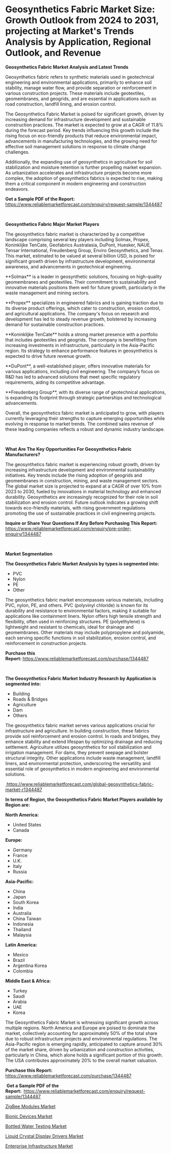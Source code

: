 <p><h1>Geosynthetics Fabric Market Size: Growth Outlook from 2024 to 2031, projecting at Market's Trends Analysis by Application, Regional Outlook, and Revenue</h1></p><p><strong>Geosynthetics Fabric Market Analysis and Latest Trends</strong></p>
<p><p>Geosynthetics fabric refers to synthetic materials used in geotechnical engineering and environmental applications, primarily to enhance soil stability, manage water flow, and provide separation or reinforcement in various construction projects. These materials include geotextiles, geomembranes, and geogrids, and are essential in applications such as road construction, landfill lining, and erosion control.</p><p>The Geosynthetics Fabric Market is poised for significant growth, driven by increasing demand for infrastructure development and sustainable construction practices. The market is expected to grow at a CAGR of 11.8% during the forecast period. Key trends influencing this growth include the rising focus on eco-friendly products that reduce environmental impact, advancements in manufacturing technologies, and the growing need for effective soil management solutions in response to climate change challenges.</p><p>Additionally, the expanding use of geosynthetics in agriculture for soil stabilization and moisture retention is further propelling market expansion. As urbanization accelerates and infrastructure projects become more complex, the adoption of geosynthetics fabrics is expected to rise, making them a critical component in modern engineering and construction endeavors.</p></p>
<p><strong>Get a Sample PDF of the Report:&nbsp;</strong> <a href="https://www.reliablemarketforecast.com/enquiry/request-sample/1344487?utm_campaign=1121&utm_medium=2&utm_source=Github&utm_content=ia&utm_term=30092024&utm_id=geosynthetics-fabric">https://www.reliablemarketforecast.com/enquiry/request-sample/1344487</a></p>
<p>&nbsp;</p>
<p><strong>Geosynthetics Fabric Major Market Players</strong></p>
<p><p>The geosynthetics fabric market is characterized by a competitive landscape comprising several key players including Solmax, Propex, Koninklijke TenCate, Geofabrics Australasia, DuPont, Huesker, NAUE, Tensar International, Freudenberg Group, Enviro Geosynthetics, and Tenax. This market, estimated to be valued at several billion USD, is poised for significant growth driven by infrastructure development, environmental awareness, and advancements in geotechnical engineering.</p><p>**Solmax** is a leader in geosynthetic solutions, focusing on high-quality geomembranes and geotextiles. Their commitment to sustainability and innovative materials positions them well for future growth, particularly in the waste management and mining sectors.</p><p>**Propex** specializes in engineered fabrics and is gaining traction due to its diverse product offerings, which cater to construction, erosion control, and agricultural applications. The company's focus on research and development has led to steady revenue growth, bolstered by increasing demand for sustainable construction practices.</p><p>**Koninklijke TenCate** holds a strong market presence with a portfolio that includes geotextiles and geogrids. The company is benefitting from increasing investments in infrastructure, particularly in the Asia-Pacific region. Its strategy to enhance performance features in geosynthetics is expected to drive future revenue growth.</p><p>**DuPont**, a well-established player, offers innovative materials for various applications, including civil engineering. The company’s focus on R&D has led to advanced solutions that meet specific regulatory requirements, aiding its competitive advantage.</p><p>**Freudenberg Group**, with its diverse range of geotechnical applications, is expanding its footprint through strategic partnerships and technological advancements.</p><p>Overall, the geosynthetics fabric market is anticipated to grow, with players currently leveraging their strengths to capture emerging opportunities while evolving in response to market trends. The combined sales revenue of these leading companies reflects a robust and dynamic industry landscape.</p></p>
<p>&nbsp;</p>
<p><strong>What Are The Key Opportunities For Geosynthetics Fabric Manufacturers?</strong></p>
<p><p>The geosynthetics fabric market is experiencing robust growth, driven by increasing infrastructure development and environmental sustainability initiatives. Key trends include the rising adoption of geogrids and geomembranes in construction, mining, and waste management sectors. The global market size is projected to expand at a CAGR of over 10% from 2023 to 2030, fueled by innovations in material technology and enhanced durability. Geosynthetics are increasingly recognized for their role in soil stabilization and erosion control. Future outlook indicates a growing shift towards eco-friendly materials, with rising government regulations promoting the use of sustainable practices in civil engineering projects.</p></p>
<p><strong>Inquire or Share Your Questions If Any Before Purchasing This Report:</strong> <a href="https://www.reliablemarketforecast.com/enquiry/pre-order-enquiry/1344487?utm_campaign=1121&utm_medium=2&utm_source=Github&utm_content=ia&utm_term=30092024&utm_id=geosynthetics-fabric">https://www.reliablemarketforecast.com/enquiry/pre-order-enquiry/1344487</a></p>
<p>&nbsp;</p>
<p><strong>Market Segmentation</strong></p>
<p><strong>The Geosynthetics Fabric Market Analysis by types is segmented into:</strong></p>
<p><ul><li>PVC</li><li>Nylon</li><li>PE</li><li>Other</li></ul></p>
<p><p>The geosynthetics fabric market encompasses various materials, including PVC, nylon, PE, and others. PVC (polyvinyl chloride) is known for its durability and resistance to environmental factors, making it suitable for applications like containment liners. Nylon offers high tensile strength and flexibility, often used in reinforcing structures. PE (polyethylene) is lightweight and resistant to chemicals, ideal for drainage and geomembranes. Other materials may include polypropylene and polyamide, each serving specific functions in soil stabilization, erosion control, and reinforcement in construction projects.</p></p>
<p><strong>Purchase this Report:&nbsp;</strong><a href="https://www.reliablemarketforecast.com/purchase/1344487?utm_campaign=1121&utm_medium=2&utm_source=Github&utm_content=ia&utm_term=30092024&utm_id=geosynthetics-fabric">https://www.reliablemarketforecast.com/purchase/1344487</a></p>
<p>&nbsp;</p>
<p><strong>The Geosynthetics Fabric Market Industry Research by Application is segmented into:</strong></p>
<p><ul><li>Building</li><li>Roads & Bridges</li><li>Agriculture</li><li>Dam</li><li>Others</li></ul></p>
<p><p>The geosynthetics fabric market serves various applications crucial for infrastructure and agriculture. In building construction, these fabrics provide soil reinforcement and erosion control. In roads and bridges, they enhance stability and extend lifespan by optimizing drainage and reducing settlement. Agriculture utilizes geosynthetics for soil stabilization and irrigation management. For dams, they prevent seepage and bolster structural integrity. Other applications include waste management, landfill liners, and environmental protection, underscoring the versatility and essential role of geosynthetics in modern engineering and environmental solutions.</p></p>
<p><a href="https://www.reliablemarketforecast.com/global-geosynthetics-fabric-market-r1344487?utm_campaign=1121&utm_medium=2&utm_source=Github&utm_content=ia&utm_term=30092024&utm_id=geosynthetics-fabric">&nbsp;https://www.reliablemarketforecast.com/global-geosynthetics-fabric-market-r1344487</a></p>
<p><strong>In terms of Region, the Geosynthetics Fabric Market Players available by Region are:</strong></p>
<p>
    <p> <strong> North America: </strong>
        <ul>
            <li>United States</li>
            <li>Canada</li>
        </ul>
        </p> 
    <p> <strong> Europe: </strong>
        <ul>
            <li>Germany</li>
            <li>France</li>
            <li>U.K.</li>
            <li>Italy</li>
            <li>Russia</li>
        </ul>
        </p> 
    <p> <strong> Asia-Pacific: </strong>
        <ul>
            <li>China</li>
            <li>Japan</li>
            <li>South Korea</li>
            <li>India</li>
            <li>Australia</li>
            <li>China Taiwan</li>
            <li>Indonesia</li>
            <li>Thailand</li>
            <li>Malaysia</li>
        </ul>
        </p> 
    <p> <strong> Latin America: </strong>
        <ul>
            <li>Mexico</li>
            <li>Brazil</li>
            <li>Argentina Korea</li>
            <li>Colombia</li>
        </ul>
        </p> 
    <p> <strong> Middle East & Africa: </strong>
        <ul>
            <li>Turkey</li>
            <li>Saudi</li>
            <li>Arabia</li>
            <li>UAE</li>
            <li>Korea</li>
        </ul>
    </p>
    </p>
<p><p>The Geosynthetics Fabric Market is witnessing significant growth across multiple regions. North America and Europe are poised to dominate the market, collectively accounting for approximately 50% of the total share due to robust infrastructure projects and environmental regulations. The Asia-Pacific region is emerging rapidly, anticipated to capture around 30% of the market share, driven by urbanization and construction activities, particularly in China, which alone holds a significant portion of this growth. The USA contributes approximately 20% to the overall market valuation.</p></p>
<p><strong>Purchase this Report: </strong><a href="https://www.reliablemarketforecast.com/purchase/1344487?utm_campaign=1121&utm_medium=2&utm_source=Github&utm_content=ia&utm_term=30092024&utm_id=geosynthetics-fabric">https://www.reliablemarketforecast.com/purchase/1344487</a></p>
<p>&nbsp;<strong>Get a Sample PDF of the Report:&nbsp;&nbsp;</strong><a href="https://www.reliablemarketforecast.com/enquiry/request-sample/1344487?utm_campaign=1121&utm_medium=2&utm_source=Github&utm_content=ia&utm_term=30092024&utm_id=geosynthetics-fabric">https://www.reliablemarketforecast.com/enquiry/request-sample/1344487</a></p>
<p><strong></strong></p>
<p><p><a href="https://issuu.com/reportprime-2/docs/zigbee-modules-market-size-2030.ppt_03cae92a9ed2d8?utm_campaign=1121&utm_medium=2&utm_source=Github&utm_content=ia&utm_term=30092024&utm_id=geosynthetics-fabric">ZigBee Modules Market</a></p><p><a href="https://www.linkedin.com/pulse/bionic-devices-market-overview-regional-outlook-competitive-ynoue?utm_campaign=1121&utm_medium=2&utm_source=Github&utm_content=ia&utm_term=30092024&utm_id=geosynthetics-fabric">Bionic Devices Market</a></p><p><a href="https://www.linkedin.com/pulse/market-leaders-laggards-global-bottled-water-testing-trends-forecast-cxtce?utm_campaign=1121&utm_medium=2&utm_source=Github&utm_content=ia&utm_term=30092024&utm_id=geosynthetics-fabric">Bottled Water Testing Market</a></p><p><a href="https://issuu.com/reportprime-2/docs/liquid-crystal-display-drivers-mark_14b907e7a90591?utm_campaign=1121&utm_medium=2&utm_source=Github&utm_content=ia&utm_term=30092024&utm_id=geosynthetics-fabric">Liquid Crystal Display Drivers Market</a></p><p><a href="https://www.linkedin.com/pulse/enterprise-infrastructure-industry-forecast-market-shifts-amrbf?utm_campaign=1121&utm_medium=2&utm_source=Github&utm_content=ia&utm_term=30092024&utm_id=geosynthetics-fabric">Enterprise Infrastructure Market</a></p></p>